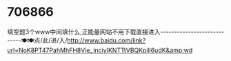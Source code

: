# 706866
填空题3个www中间填什么,正能量网站不用下载直接进入----------------------------🍽🍽点/此/进/入/http://www.baidu.com/link?url=NoK8PT47PahMhFH8Vie_jnciyIKNTTtVBQKpill6udK&amp;wd
